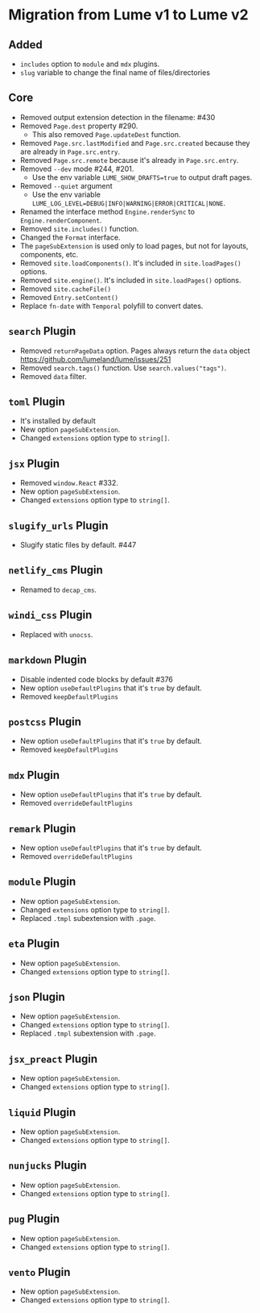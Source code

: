 # Migration from Lume v1 to Lume v2

## Added

- `includes` option to `module` and `mdx` plugins.
- `slug` variable to change the final name of files/directories

## Core

- Removed output extension detection in the filename: #430
- Removed `Page.dest` property #290.
  - This also removed `Page.updateDest` function.
- Removed `Page.src.lastModified` and `Page.src.created` because they are
  already in `Page.src.entry`.
- Removed `Page.src.remote` because it's already in `Page.src.entry`.
- Removed `--dev` mode #244, #201.
  - Use the env variable `LUME_SHOW_DRAFTS=true` to output draft pages.
- Removed `--quiet` argument
  - Use the env variable
    `LUME_LOG_LEVEL=DEBUG|INFO|WARNING|ERROR|CRITICAL|NONE`.
- Renamed the interface method `Engine.renderSync` to `Engine.renderComponent`.
- Removed `site.includes()` function.
- Changed the `Format` interface.
- The `pageSubExtension` is used only to load pages, but not for layouts,
  components, etc.
- Removed `site.loadComponents()`. It's included in `site.loadPages()` options.
- Removed `site.engine()`. It's included in `site.loadPages()` options.
- Removed `site.cacheFile()`
- Removed `Entry.setContent()`
- Replace `fn-date` with `Temporal` polyfill to convert dates.

## `search` Plugin

- Removed `returnPageData` option. Pages always return the `data` object
  https://github.com/lumeland/lume/issues/251
- Removed `search.tags()` function. Use `search.values("tags")`.
- Removed `data` filter.

## `toml` Plugin

- It's installed by default
- New option `pageSubExtension`.
- Changed `extensions` option type to `string[]`.

## `jsx` Plugin

- Removed `window.React` #332.
- New option `pageSubExtension`.
- Changed `extensions` option type to `string[]`.

## `slugify_urls` Plugin

- Slugify static files by default. #447

## `netlify_cms` Plugin

- Renamed to `decap_cms`.

## `windi_css` Plugin

- Replaced with `unocss`.

## `markdown` Plugin

- Disable indented code blocks by default #376
- New option `useDefaultPlugins` that it's `true` by default.
- Removed `keepDefaultPlugins`

## `postcss` Plugin

- New option `useDefaultPlugins` that it's `true` by default.
- Removed `keepDefaultPlugins`

## `mdx` Plugin

- New option `useDefaultPlugins` that it's `true` by default.
- Removed `overrideDefaultPlugins`

## `remark` Plugin

- New option `useDefaultPlugins` that it's `true` by default.
- Removed `overrideDefaultPlugins`

## `module` Plugin

- New option `pageSubExtension`.
- Changed `extensions` option type to `string[]`.
- Replaced `.tmpl` subextension with `.page`.

## `eta` Plugin

- New option `pageSubExtension`.
- Changed `extensions` option type to `string[]`.

## `json` Plugin

- New option `pageSubExtension`.
- Changed `extensions` option type to `string[]`.
- Replaced `.tmpl` subextension with `.page`.

## `jsx_preact` Plugin

- New option `pageSubExtension`.
- Changed `extensions` option type to `string[]`.

## `liquid` Plugin

- New option `pageSubExtension`.
- Changed `extensions` option type to `string[]`.

## `nunjucks` Plugin

- New option `pageSubExtension`.
- Changed `extensions` option type to `string[]`.

## `pug` Plugin

- New option `pageSubExtension`.
- Changed `extensions` option type to `string[]`.

## `vento` Plugin

- New option `pageSubExtension`.
- Changed `extensions` option type to `string[]`.
